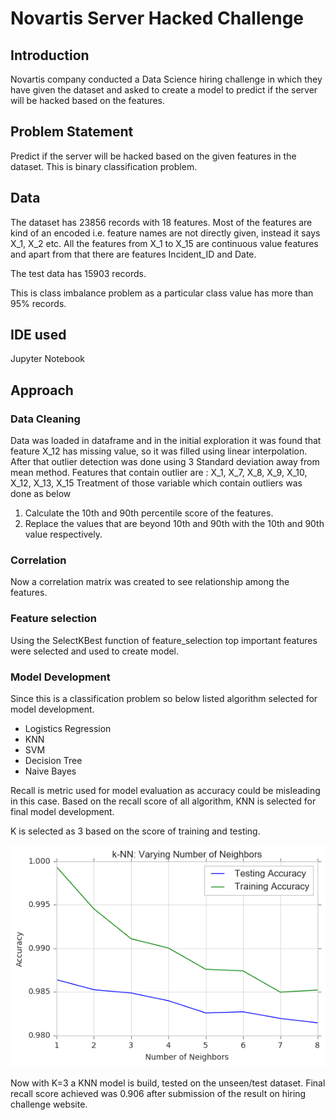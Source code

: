 # Novartis Server Hacked Challenge

## Introduction
Novartis company conducted a Data Science hiring challenge in which they have given the dataset and asked to create a model to predict if the server will be hacked based on the features.

## Problem Statement
Predict if the server will be hacked based on the given features in the dataset.
This is binary classification problem.

## Data
The dataset has 23856 records with 18 features. Most of the features are kind of an encoded i.e. feature names are not directly given, instead it says X_1, X_2 etc.
All the features from X_1 to X_15 are continuous value features and apart from that there are features Incident_ID and Date.

The test data has 15903 records.

This is class imbalance problem as a particular class value has more than 95% records.

## IDE used
Jupyter Notebook

## Approach
### Data Cleaning
Data was loaded in dataframe and in the initial exploration it was found that feature X_12 has missing value, so it was filled using linear interpolation.
After that outlier detection was done using 3 Standard deviation away from mean method.
Features that contain outlier are : X_1, X_7, X_8, X_9, X_10, X_12, X_13, X_15
Treatment of those variable which contain outliers was done as below
1. Calculate the 10th and 90th percentile score of the features.
2. Replace the values that are beyond 10th and 90th with the 10th and 90th value respectively.

### Correlation
Now a correlation matrix was created to see relationship among the features.

### Feature selection
Using the SelectKBest function of feature_selection top important features were selected and used to create model.

### Model Development
Since this is a classification problem so below listed algorithm selected for model development.
- Logistics Regression
- KNN
- SVM
- Decision Tree
- Naive Bayes

Recall is metric used for model evaluation as accuracy could be misleading in this case.
Based on the recall score of all algorithm, KNN is selected for final model development.

K is selected as 3 based on the score of training and testing.

![Select K](https://github.com/hussain1901/Novartis_server_hacked_challenge/blob/master/KNN_select_K.png)

Now with K=3 a KNN model is build, tested on the unseen/test dataset.
Final recall score achieved was 0.906 after submission of the result on hiring challenge website.
